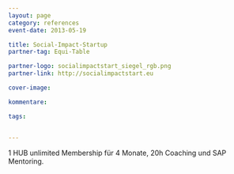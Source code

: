 ```yaml
---
layout: page
category: references
event-date: 2013-05-19

title: Social-Impact-Startup
partner-tag: Equi-Table

partner-logo: socialimpactstart_siegel_rgb.png
partner-link: http://socialimpactstart.eu

cover-image: 

kommentare:

tags:


---
```


1 HUB unlimited Membership für 4 Monate, 20h Coaching und SAP Mentoring.